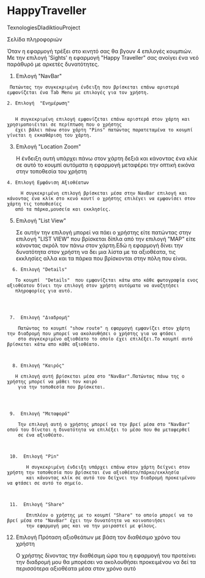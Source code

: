# HappyTraveller
TexnologiesDIadiktiouProject


Σελίδα πληροφοριών

   Όταν η εφαρμογή τρέξει στο κινητό σας θα βγουν 4 επιλογές κουμπιών.
   Με την επιλογή 'Sights' η εφαρμογή "Happy Traveller" σας ανοίγει ένα νεό παράθυρό
   με αρκετές δυνατότητες.

   1. Επιλογή "NavBar"

     Πατώντας την συγκεκριμένη ένδειξη που βρίσκεται επάνω αριστερά εμφανίζεται ένα Tab Menu με επιλογές για τον χρήστη.

    2. Επιλογή  "Ενημέρωση" 
          
    
       Η συγκεκριμένη επιλογή εμφανίζεται επάνω αριστερά στον χάρτη και χρησιμοποιέιται σε περίπτωση που ο χρήστης
       έχει βάλει πάνω στον χάρτη "Pins" πατώντας παρατεταμένα το κουμπί γίνεται η εκκαθάριση του χάρτη.

  3. Επιλογή "Location Zoom" 
    
       Η ένδειξη αυτή υπάρχει πάνω στον χάρτη δεξιά και κάνοντας ένα κλίκ σε αυτό το κουμπί αυτόματα η εφαρμογή μεταφέρει την οπτική
        εικόνα στην τοποθεσία του χρήστη



    4. Επιλογή Εμφάνιση Αξιοθέατων

         Η συγκεκριμένη επιλογή βρίσκεται μέσα στην NavBar επιλογή και κάνοντας ένα κλίκ στο κενό κουτί ο χρήστης επιλέγει να εμφανίσει στον χάρτη τις τοποθεσίες
       από τα πάρκα,μουσεία και εκκλησίες.
  


   5.  Επιλογή "List View" 
      
         Σε αυτήν την επιλογή μπορεί να πάει ο χρήστης είτε πατώντας στην επιλογή "LIST VIEW" που βρίσκεται δίπλα από την επιλογή
         "MAP" είτε κάνοντας σκρόλ τον πάνω στον χάρτη.Εδώ η εφαρμογή δίνει την δυνατότητα στον χρήστη να δει μια λίστα με τα αξιοθέατα,
        τις εκκλησίες αλλα και τα πάρκα που βρίσκονται στην πόλη που είναι.
         


      6. Επιλογή "Details" 
        
       Το κουμπί  "Details"  που εμφανίζεται κάτω απο κάθε φωτογραφία ενος αξιοθέατου δίνει την επιλογή στον χρήστη αυτόματα να αναζητήσει
       πληροφορίες για αυτό.
        



     7.  Επιλογή "Διαδρομή" 
      
        Πατώντας το κουμπί "show route" η εφαρμογή εμφανίζει στον χάρτη την διαδρομή που μπορεί να ακολουθήσει ο χρήστης για να φτάσει
        στο συγκεκριμένο αξιοθέατο το οποίο έχει επιλέξει.Το κουμπί αυτό βρίσκεται κάτω απο κάθε αξιοθέατο.
        


      8. Επιλογή "Καιρός"
        
       Η επιλογή αυτή βρίσκεται μέσα στο "NavBar".Πατώντας πάνω της ο χρήστης μπορεί να μάθει τον καιρό
        για την τοποθεσία που βρίσκεται.
       



     9.  Επιλογή "Μεταφορά" 
        
        Την επιλογή αυτή ο χρήστης μπορεί να την βρεί μέσα στο "NavBar" οπού του δίνεται η δυνατότητα να επιλέξει το μέσο που θα μεταφερθεί
        σε ένα αξιοθέατο.
      


     10.  Επιλογή "Pin" 
         
           Η συγκεκριμένη ένδειξη υπάρχει επάνω στον χάρτη δείχνει στον χρήστη την τοποθεσία που βρίσκεται ένα αξιοθέατο/πάρκο/εκκλησία
           και κάνοντας κλίκ σε αυτό του δείχνει την διαδρομή προκειμένου να φτάσει σε αυτό το σημείο.
       


     11.  Επιλογή "Share" 
        
           Επιπλέον ο χρήστης με το κουμπί "Share" το οποίο μπορεί να το βρεί μέσα στο "NavBar" έχει την δυνατότητα να κοινοποιήσει
           την εφαρμογή μας και να την μοιραστεί με φίλους.




   12. Επιλογή Πρόταση αξιοθεάτων με βάση τον διαθέσιμο χρόνο του χρήστη 

        Ο χρήστης δίνοντας την διαθέσιμη ώρα του η εφαρμογή του προτείνει την διαδρομή μου θα μπορέσει να ακολουθήσει προκειμένου να δεί τα περισσότερα αξιοθέατα μέσα στον χρόνο αυτό 
         
       
       
       
